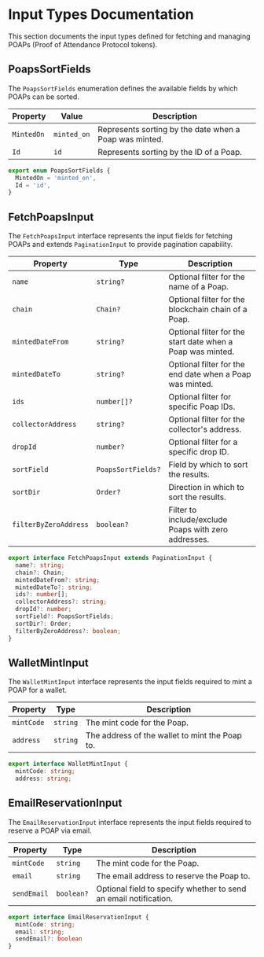 # Input Types Documentation

This section documents the input types defined for fetching and managing POAPs (Proof of Attendance Protocol tokens).

## PoapsSortFields

The `PoapsSortFields` enumeration defines the available fields by which POAPs can be sorted.

| Property   | Value       | Description                                         |
|------------|-------------|-----------------------------------------------------|
| `MintedOn`| `minted_on`| Represents sorting by the date when a Poap was minted. |
| `Id`      | `id`       | Represents sorting by the ID of a Poap.               |

```typescript
export enum PoapsSortFields {
  MintedOn = 'minted_on',
  Id = 'id',
}
```

## FetchPoapsInput

The `FetchPoapsInput` interface represents the input fields for fetching POAPs and extends `PaginationInput` to provide pagination capability.

| Property             | Type            | Description                                         |
|----------------------|-----------------|-----------------------------------------------------|
| `name`             | `string?`      | Optional filter for the name of a Poap.               |
| `chain`            | `Chain?`       | Optional filter for the blockchain chain of a Poap.   |
| `mintedDateFrom`   | `string?`      | Optional filter for the start date when a Poap was minted. |
| `mintedDateTo`     | `string?`      | Optional filter for the end date when a Poap was minted.   |
| `ids`              | `number[]?`    | Optional filter for specific Poap IDs.                 |
| `collectorAddress` | `string?`      | Optional filter for the collector's address.           |
| `dropId`           | `number?`      | Optional filter for a specific drop ID.                |
| `sortField`        | `PoapsSortFields?` | Field by which to sort the results.                |
| `sortDir`          | `Order?`       | Direction in which to sort the results.                |
| `filterByZeroAddress`| `boolean?`   | Filter to include/exclude Poaps with zero addresses.  |

```typescript
export interface FetchPoapsInput extends PaginationInput {
  name?: string;
  chain?: Chain;
  mintedDateFrom?: string;
  mintedDateTo?: string;
  ids?: number[];
  collectorAddress?: string;
  dropId?: number;
  sortField?: PoapsSortFields;
  sortDir?: Order;
  filterByZeroAddress?: boolean;
}
```

## WalletMintInput

The `WalletMintInput` interface represents the input fields required to mint a POAP for a wallet.

| Property   | Type       | Description                                         |
|------------|------------|-----------------------------------------------------|
| `mintCode`| `string`  | The mint code for the Poap.                          |
| `address` | `string`  | The address of the wallet to mint the Poap to.       |

```typescript
export interface WalletMintInput {
  mintCode: string;
  address: string;
```

## EmailReservationInput

The `EmailReservationInput` interface represents the input fields required to reserve a POAP via email.

| Property   | Type       | Description                                         |
|------------|------------|-----------------------------------------------------|
| `mintCode`| `string`  | The mint code for the Poap.                          |
| `email`   | `string`  | The email address to reserve the Poap to.            |
| `sendEmail`| `boolean?`| Optional field to specify whether to send an email notification. |

```typescript
export interface EmailReservationInput {
  mintCode: string;
  email: string;
  sendEmail?: boolean
}
```
